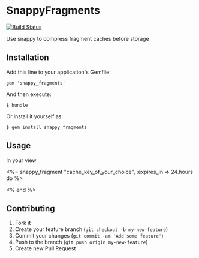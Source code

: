 # SnappyFragments

[![Build Status](https://travis-ci.org/fracklen/snappy_fragments.png?branch=master)](https://travis-ci.org/fracklen/snappy_fragments)
 
Use snappy to compress fragment caches before storage

## Installation

Add this line to your application's Gemfile:

    gem 'snappy_fragments'

And then execute:

    $ bundle

Or install it yourself as:

    $ gem install snappy_fragments

## Usage

In your view

<%= snappy_fragment "cache_key_of_your_choice", :expires_in => 24.hours do %>
  <!-- large fragment with heavy computation -->
<% end %>

## Contributing

1. Fork it
2. Create your feature branch (`git checkout -b my-new-feature`)
3. Commit your changes (`git commit -am 'Add some feature'`)
4. Push to the branch (`git push origin my-new-feature`)
5. Create new Pull Request

